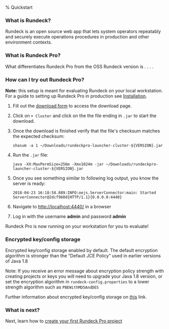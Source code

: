 % Quickstart

### What is Rundeck?

Rundeck is an open source web app that lets system operators repeatably and securely execute operations procedures in production and other environment contexts.

### What is Rundeck Pro?

What differentiates Rundeck Pro from the OSS Rundeck version is . . . .

### How can I try out Rundeck Pro?

**Note:** this setup is meant for evaluating Rundeck on your local workstation. For a guide to setting up Rundeck Pro in production see [Installation](../administration/install/index.html).

1. Fill out the [download form](https://www.rundeck.com/download-now) to access the download page.
1. Click on `➤ Cluster` and click on the the file ending in `.jar` to start the download.
1. Once the download is finished verify that the file's checksum matches the expected checksum:

    ```
    shasum -a 1 ~/Downloads/rundeckpro-launcher-cluster-${VERSION}.jar
    ```
1. Run the `.jar` file:

    ```
    java -XX:MaxPermSize=256m -Xmx1024m -jar ~/Downloads/rundeckpro-launcher-cluster-${VERSION}.jar
    ```
1. Once you see something similar to following log output, you know the server is ready:

    ```
    2018-04-23 16:18:58.889:INFO:oejs.ServerConnector:main: Started ServerConnector@2dcf960d{HTTP/1.1}{0.0.0.0:4440}
    ```
1. Navigate to [http://localhost:4440/](http://localhost:4440/user/login) in a browser
1. Log in with the username **admin** and password **admin**

Rundeck Pro is now running on your workstation for you to evaluate!

### Encrypted key/config storage 

Encrypted key/config storage enabled by default. The default encryption algorithm is stronger than the “Default JCE Policy” used in earlier versions of Java 1.8

Note: If you receive an error message about encryption policy strength with creating projects or keys you will need to upgrade your Java 1.8 version, or set the encryption algorithm in `rundeck-config.properties` to a lower strength algorithm such as `PBEWithMD5AndDES`

Further information about encrypted key/config storage on [this](http://rundeck.org/docs/plugins-user-guide/bundled-plugins.html#jasypt-encryption-plugin) link.

### What is next? 
Next, learn how to [create your first Rundeck Pro project](http://rundeck.org/docs/manual/getting-started.html#project-setup)
